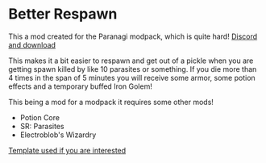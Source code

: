 # Better Respawn

This a mod created for the Paranagi modpack, which is quite hard! [Discord and download](https://discord.gg/UNaZNpdcMj)

This makes it a bit easier to respawn and get out of a pickle when you are getting spawn killed by like 10 parasites or something. If you die more than 4 times in the span of 
5 minutes you will receive some armor, some potion effects and a temporary buffed Iron Golem!

This being a mod for a modpack it requires some other mods!
- Potion Core
- SR: Parasites
- Electroblob's Wizardry

[Template used if you are interested](https://github.com/nea89o/Forge1.8.9Template/tree/1.12)